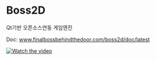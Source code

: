 # Boss2D
Qt기반 오픈소스연동 게임엔진

Doc: www.finalbossbehindthedoor.com/boss2d/doc/latest

[![Watch the video](https://image.slidesharecdn.com/qt-180628023200/95/qtvs-22-1024.jpg?cb=1530153187)](https://www.slideshare.net/slideshow/embed_code/key/flS44JPZkmey9p)
